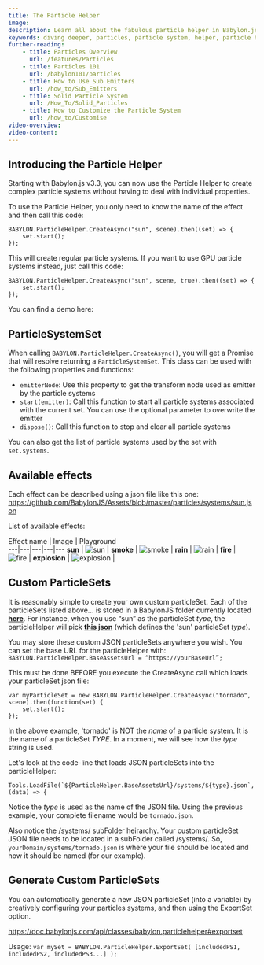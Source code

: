 ```yaml
---
title: The Particle Helper
image: 
description: Learn all about the fabulous particle helper in Babylon.js.
keywords: diving deeper, particles, particle system, helper, particle helper
further-reading:
    - title: Particles Overview
      url: /features/Particles
    - title: Particles 101
      url: /babylon101/particles
    - title: How to Use Sub Emitters
      url: /how_to/Sub_Emitters
    - title: Solid Particle System
      url: /How_To/Solid_Particles
    - title: How to Customize the Particle System
      url: /how_to/Customise
video-overview:
video-content:
---
```


## Introducing the Particle Helper
Starting with Babylon.js v3.3, you can now use the Particle Helper to create complex particle systems without having to deal with individual properties.

To use the Particle Helper, you only need to know the name of the effect and then call this code:

```
BABYLON.ParticleHelper.CreateAsync("sun", scene).then((set) => {
    set.start();
});
```

This will create regular particle systems. If you want to use GPU particle systems instead, just call this code:

```
BABYLON.ParticleHelper.CreateAsync("sun", scene, true).then((set) => {
    set.start();
});
```

You can find a demo here: <Playground id="#1VGT5D#2" title="Particle Helper Example" description="Simple example of creating a particle system with the particle helper." image=""/>

## ParticleSystemSet

When calling `BABYLON.ParticleHelper.CreateAsync()`, you will get a Promise that will resolve returning a `ParticleSystemSet`.
This class can be used with the following properties and functions:

* `emitterNode`: Use this property to get the transform node used as emitter by the particle systems
* `start(emitter)`: Call this function to start all particle systems associated with the current set. You can use the optional parameter to overwrite the emitter
* `dispose()`: Call this function to stop and clear all particle systems

You can also get the list of particle systems used by the set with `set.systems`.


## Available effects

Each effect can be described using a json file like this one: https://github.com/BabylonJS/Assets/blob/master/particles/systems/sun.json

List of available effects:

Effect name | Image | Playground  
---|---|---|---|--- 
**sun** | ![sun](/img/how_to/particles/sun.jpg) | <Playground id="#1VGT5D#2" title="Particle Sun Demo" description="Particle Sun Demo." image=""/>
**smoke** | ![smoke](/img/how_to/particles/smoke.jpg) | <Playground id="#HT18SF#0" title="Particle Smoke Demo" description="Particle Smoke Demo." image=""/>
**rain** | ![rain](/img/how_to/particles/rain.jpg) | <Playground id="#XQ8H3C#0" title="Particle Rain Demo" description="Particle Rain Demo." image=""/>
**fire** | ![fire](/img/how_to/particles/fire.jpg) | <Playground id="#7IM02G#0" title="Particle Fire Demo" description="Particle Fire Demo." image=""/> 
**explosion** | ![explosion](/img/how_to/particles/explosion.jpg) | <Playground id="#X37LS1#3" title="Particle Explosion Demo" description="Particle Explosion Demo." image=""/>

## Custom ParticleSets

It is reasonably simple to create your own custom particleSet.  Each of the particleSets listed above... is stored in a BabylonJS folder currently located [**here**](https://github.com/BabylonJS/Assets/tree/master/particles/systems). For instance, when you use “sun” as the particleSet _type_, the particleHelper will pick [**this json**](https://github.com/BabylonJS/Assets/blob/master/particles/systems/sun.json) (which defines the 'sun' particleSet _type_).

You may store these custom JSON particleSets anywhere you wish. You can set the base URL for the particleHelper with:  ```BABYLON.ParticleHelper.BaseAssetsUrl = “https://yourBaseUrl”;```

This must be done BEFORE you execute the CreateAsync call which loads your particleSet json file:

```
var myParticleSet = new BABYLON.ParticleHelper.CreateAsync("tornado", scene).then(function(set) {
    set.start();
});
```
In the above example, 'tornado' is NOT the _name_ of a particle system.  It is the name of a particleSet _TYPE_.  In a moment, we will see how the _type_ string is used.

Let's look at the code-line that loads JSON particleSets into the particleHelper:

```Tools.LoadFile(`${ParticleHelper.BaseAssetsUrl}/systems/${type}.json`, (data) => {```

Notice the _type_ is used as the name of the JSON file.  Using the previous example, your complete filename would be ```tornado.json```.

Also notice the /systems/ subFolder heirarchy.  Your custom particleSet JSON file needs to be located in a subFolder called /systems/.  So, ```yourDomain/systems/tornado.json``` is where your file should be located and how it should be named (for our example).

## Generate Custom ParticleSets

You can automatically generate a new JSON particleSet (into a variable) by creatively configuring your particles systems, and then using the ExportSet option.

https://doc.babylonjs.com/api/classes/babylon.particlehelper#exportset

Usage:  ```var mySet = BABYLON.ParticleHelper.ExportSet( [includedPS1, includedPS2, includedPS3...] ); ```